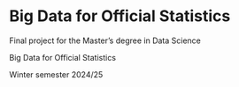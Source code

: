 # Big Data for Official Statistics

Final project for the Master’s degree in Data Science

Big Data for Official Statistics

Winter semester 2024/25
